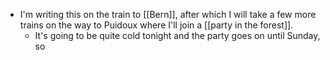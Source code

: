 - I'm writing this on the train to [[Bern]], after which I will take a few more trains on the way to Puidoux where I'll join a [[party in the forest]].
  - It's going to be quite cold tonight and the party goes on until Sunday, so 
